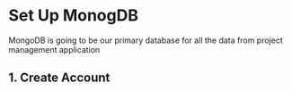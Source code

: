# Set Up MonogDB
MongoDB is going to be our primary database for all the data from project management application

## 1. Create Account